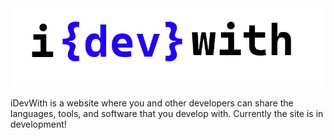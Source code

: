 <img src="/wordfront.png">
<p>iDevWith is a website where you and other developers can share the languages, tools, and software that you develop with. Currently the site is in development!
